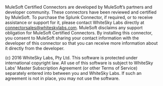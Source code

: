MuleSoft Certified Connectors are developed by MuleSoft’s partners and developer 
community. These connectors have been reviewed and certified by MuleSoft. To purchase the 
Splunk Connector, if required, or to receive assistance or support for it, please contact 
WhiteSky Labs directly at connectorsales@whiteskylabs.com. MuleSoft disclaims any support 
obligation for MuleSoft Certified Connectors.
By installing this connector, you consent to MuleSoft sharing your contact information 
with the developer of this connector so that you can receive more information about it 
directly from the developer.

(c) 2016 WhiteSky Labs, Pty Ltd. This software is protected under international
copyright law. All use of this software is subject to WhiteSky Labs' Master
Subscription Agreement (or other Terms of Service) separately entered
into between you and WhiteSky Labs. If such an agreement is not in
place, you may not use the software.

